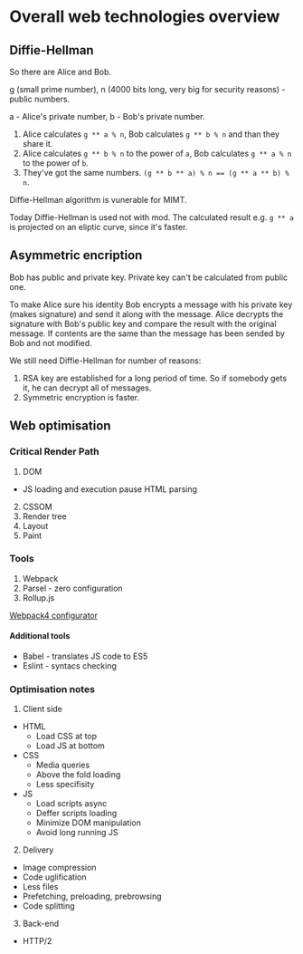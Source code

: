 # Overall web technologies overview

## Diffie-Hellman
So there are Alice and Bob.

g (small prime number), n (4000 bits long, very big for security reasons) - public numbers.

a - Alice's private number, b - Bob's private number.

1. Alice calculates `g ** a % n`, Bob calculates `g ** b % n` and than they share it.
2. Alice calculates `g ** b % n` to the power of `a`, Bob calculates `g ** a % n` to the power of `b`.
3. They've got the same numbers. `(g ** b ** a) % n == (g ** a ** b) % n`.

Diffie-Hellman algorithm is vunerable for MIMT.

Today Diffie-Hellman is used not with mod. The calculated result e.g. `g ** a` is projected on an eliptic curve, since it's faster. 

## Asymmetric encription

Bob has public and private key. Private key can't be calculated from public one.

To make Alice sure his identity Bob encrypts a message with his private key (makes signature) and send it along with the message. Alice decrypts the signature with Bob's public key and compare the result with the original message. If contents are the same than the message has been sended by Bob and not modified.

We still need Diffie-Hellman for number of reasons:
1. RSA key are established for a long period of time. So if somebody gets it, he can decrypt all of messages.
2. Symmetric encryption is faster.


## Web optimisation


### Critical Render Path
1. DOM
  - JS loading and execution pause HTML parsing
2. CSSOM
3. Render tree
4. Layout
5. Paint

### Tools
1. Webpack
2. Parsel - zero configuration
3. Rollup.js

[Webpack4 configurator ](https://createapp.dev/webpack)

#### Additional tools
- Babel - translates JS code to ES5
- Eslint - syntacs checking


### Optimisation notes

1. Client side
  - HTML
  	- Load CSS at top
  	- Load JS at bottom
  - CSS 
    - Media queries
    - Above the fold loading
    - Less specifisity
  - JS
    - Load scripts async
    - Deffer scripts loading
    - Minimize DOM manipulation
    - Avoid long running JS

2. Delivery
  - Image compression
  - Code uglification
  - Less files
  - Prefetching, preloading, prebrowsing
  - Code splitting
3. Back-end
  - HTTP/2

